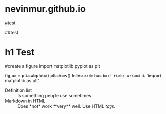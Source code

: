 # nevinmur.github.io

#test

##test
# h1 Test
#create a figure
import matplotlib.pyplot as plt


fig,ax = plt.subplots()
plt.show()
Inline `code` has `back-ticks around` it.
'import matplotlib as plt'
<dl>
  <dt>Definition list</dt>
  <dd>Is something people use sometimes.</dd>

  <dt>Markdown in HTML</dt>
  <dd>Does *not* work **very** well. Use HTML <em>tags</em>.</dd>
</dl>
